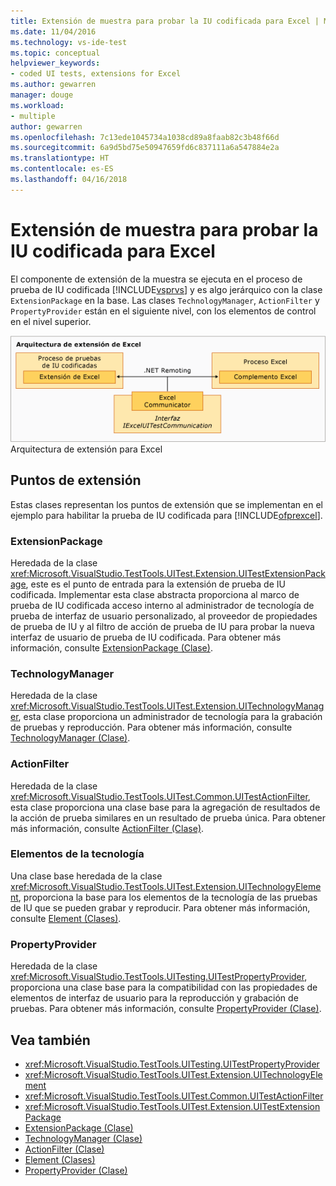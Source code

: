 ```yaml
---
title: Extensión de muestra para probar la IU codificada para Excel | Microsoft Docs
ms.date: 11/04/2016
ms.technology: vs-ide-test
ms.topic: conceptual
helpviewer_keywords:
- coded UI tests, extensions for Excel
ms.author: gewarren
manager: douge
ms.workload:
- multiple
author: gewarren
ms.openlocfilehash: 7c13ede1045734a1038cd89a8faab82c3b48f66d
ms.sourcegitcommit: 6a9d5bd75e50947659fd6c837111a6a547884e2a
ms.translationtype: HT
ms.contentlocale: es-ES
ms.lasthandoff: 04/16/2018
---
```

# <a name="sample-coded-ui-test-extension-for-excel"></a>Extensión de muestra para probar la IU codificada para Excel
El componente de extensión de la muestra se ejecuta en el proceso de prueba de IU codificada [!INCLUDE[vsprvs](../code-quality/includes/vsprvs_md.md)] y es algo jerárquico con la clase `ExtensionPackage` en la base. Las clases `TechnologyManager`, `ActionFilter` y `PropertyProvider` están en el siguiente nivel, con los elementos de control en el nivel superior.

 ![Arquitectura de extensión de pruebas para Excel](../test/media/excel_extarch.png "Excel_ExtArch") Arquitectura de extensión para Excel

## <a name="extension-points"></a>Puntos de extensión
 Estas clases representan los puntos de extensión que se implementan en el ejemplo para habilitar la prueba de IU codificada para [!INCLUDE[ofprexcel](../test/includes/ofprexcel_md.md)].

### <a name="extensionpackage"></a>ExtensionPackage
 Heredada de la clase <xref:Microsoft.VisualStudio.TestTools.UITest.Extension.UITestExtensionPackage>, este es el punto de entrada para la extensión de prueba de IU codificada. Implementar esta clase abstracta proporciona al marco de prueba de IU codificada acceso interno al administrador de tecnología de prueba de interfaz de usuario personalizado, al proveedor de propiedades de prueba de IU y al filtro de acción de prueba de IU para probar la nueva interfaz de usuario de prueba de IU codificada. Para obtener más información, consulte [ExtensionPackage (Clase)](../test/sample-excel-extension-extensionpackage-class.md).

### <a name="technologymanager"></a>TechnologyManager
 Heredada de la clase <xref:Microsoft.VisualStudio.TestTools.UITest.Extension.UITechnologyManager>, esta clase proporciona un administrador de tecnología para la grabación de pruebas y reproducción. Para obtener más información, consulte [TechnologyManager (Clase)](../test/sample-excel-extension-technologymanager-class.md).

### <a name="actionfilter"></a>ActionFilter
 Heredada de la clase <xref:Microsoft.VisualStudio.TestTools.UITest.Common.UITestActionFilter>, esta clase proporciona una clase base para la agregación de resultados de la acción de prueba similares en un resultado de prueba única. Para obtener más información, consulte [ActionFilter (Clase)](../test/sample-excel-extension-actionfilter-class.md).

### <a name="technology-elements"></a>Elementos de la tecnología
 Una clase base heredada de la clase <xref:Microsoft.VisualStudio.TestTools.UITest.Extension.UITechnologyElement>, proporciona la base para los elementos de la tecnología de las pruebas de IU que se pueden grabar y reproducir. Para obtener más información, consulte [Element (Clases)](../test/sample-excel-extension-element-classes.md).

### <a name="propertyprovider"></a>PropertyProvider
 Heredada de la clase <xref:Microsoft.VisualStudio.TestTools.UITesting.UITestPropertyProvider>, proporciona una clase base para la compatibilidad con las propiedades de elementos de interfaz de usuario para la reproducción y grabación de pruebas. Para obtener más información, consulte [PropertyProvider (Clase)](../test/sample-excel-extension-propertyprovider-class.md).

## <a name="see-also"></a>Vea también

- <xref:Microsoft.VisualStudio.TestTools.UITesting.UITestPropertyProvider>
- <xref:Microsoft.VisualStudio.TestTools.UITest.Extension.UITechnologyElement>
- <xref:Microsoft.VisualStudio.TestTools.UITest.Common.UITestActionFilter>
- <xref:Microsoft.VisualStudio.TestTools.UITest.Extension.UITestExtensionPackage>
- [ExtensionPackage (Clase)](../test/sample-excel-extension-extensionpackage-class.md)
- [TechnologyManager (Clase)](../test/sample-excel-extension-technologymanager-class.md)
- [ActionFilter (Clase)](../test/sample-excel-extension-actionfilter-class.md)
- [Element (Clases)](../test/sample-excel-extension-element-classes.md)
- [PropertyProvider (Clase)](../test/sample-excel-extension-propertyprovider-class.md)
